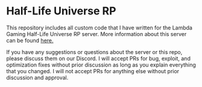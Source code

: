 # Half-Life Universe RP
This repository includes all custom code that I have written for the Lambda Gaming Half-Life Universe RP server. More information about this server can be found [here.](https://lambdagaming.github.io/hlurp/main.html)

If you have any suggestions or questions about the server or this repo, please discuss them on our Discord. I will accept PRs for bug, exploit, and optimization fixes without prior discussion as long as you explain everything that you changed. I will not accept PRs for anything else without prior discussion and approval.
